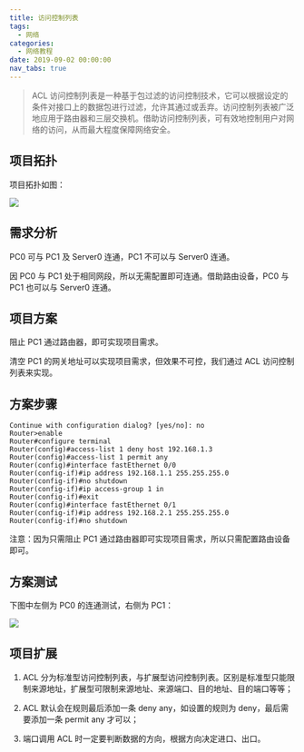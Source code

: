 ```yaml
---
title: 访问控制列表
tags:
  - 网络
categories:
  - 网络教程
date: 2019-09-02 00:00:00
nav_tabs: true
---
```


> ACL 访问控制列表是一种基于包过滤的访问控制技术，它可以根据设定的条件对接口上的数据包进行过滤，允许其通过或丢弃。访问控制列表被广泛地应用于路由器和三层交换机。借助访问控制列表，可有效地控制用户对网络的访问，从而最大程度保障网络安全。

<!-- more -->

## 项目拓扑

项目拓扑如图：

![](https://cdn.dusays.com/2019/09/55-1.jpg)

## 需求分析

PC0 可与 PC1 及 Server0 连通，PC1 不可以与 Server0 连通。

因 PC0 与 PC1 处于相同网段，所以无需配置即可连通。借助路由设备，PC0 与 PC1 也可以与 Server0 连通。

## 项目方案

阻止 PC1 通过路由器，即可实现项目需求。

清空 PC1 的网关地址可以实现项目需求，但效果不可控，我们通过 ACL 访问控制列表来实现。

## 方案步骤

```
Continue with configuration dialog? [yes/no]: no
Router>enable
Router#configure terminal
Router(config)#access-list 1 deny host 192.168.1.3
Router(config)#access-list 1 permit any
Router(config)#interface fastEthernet 0/0
Router(config-if)#ip address 192.168.1.1 255.255.255.0
Router(config-if)#no shutdown
Router(config-if)#ip access-group 1 in
Router(config-if)#exit
Router(config)#interface fastEthernet 0/1
Router(config-if)#ip address 192.168.2.1 255.255.255.0
Router(config-if)#no shutdown
```

注意：因为只需阻止 PC1 通过路由器即可实现项目需求，所以只需配置路由设备即可。

## 方案测试

下图中左侧为 PC0 的连通测试，右侧为 PC1：

![](https://cdn.dusays.com/2019/09/55-2.jpg)

## 项目扩展

1. ACL 分为标准型访问控制列表，与扩展型访问控制列表。区别是标准型只能限制来源地址，扩展型可限制来源地址、来源端口、目的地址、目的端口等等；

2. ACL 默认会在规则最后添加一条 deny any，如设置的规则为 deny，最后需要添加一条 permit any 才可以；

3. 端口调用 ACL 时一定要判断数据的方向，根据方向决定进口、出口。
